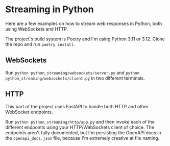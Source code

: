 # Streaming in Python

Here are a few examples on how to stream web responses in Python, both using WebSockets and HTTP.

The project's build system is Poetry and I'm using Python 3.11 or 3.12. Clone the repo and run `poetry install`.

## WebSockets

Run `python python_streaming/websockets/server.py` and `python python_streaming/websockets/client.py` in two different terminals.

## HTTP

This part of the project uses FastAPI to handle both HTTP and other WebSocket endpoints.

Run `python python_streaming/http/app.py` and then invoke each of the different endpoints using your HTTP/WebSockets client of choice. The endpoints aren't fully documented, but I'm persisting the OpenAPI docs in the `openapi_docs.json` file, because I'm extremely creative at file naming.
